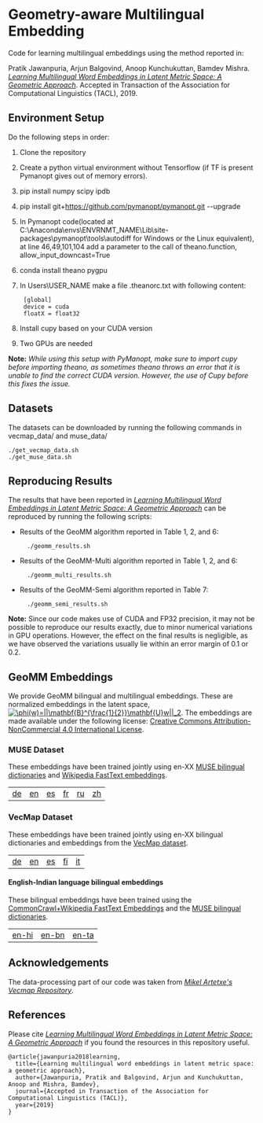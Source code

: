 # Geometry-aware Multilingual Embedding


Code for learning multilingual embeddings using the method reported in: 

Pratik Jawanpuria, Arjun Balgovind, Anoop Kunchukuttan, Bamdev Mishra. _[Learning Multilingual Word Embeddings in Latent Metric Space: A Geometric Approach](https://arxiv.org/abs/1808.08773)_. Accepted in Transaction of the Association for Computational Linguistics (TACL), 2019.

## Environment Setup
Do the following steps in order:
1. Clone the repository
2. Create a python virtual environment without Tensorflow (if TF is present Pymanopt gives out of memory errors).  
3. pip install numpy scipy ipdb
4. pip install git+https://github.com/pymanopt/pymanopt.git --upgrade
5. In Pymanopt code(located at C:\Anaconda\envs\ENVRNMT_NAME\Lib\site-packages\pymanopt\tools\autodiff for Windows or the Linux equivalent), at line 46,49,101,104 add a parameter to the call of theano.function, allow_input_downcast=True 
6. conda install theano pygpu
7. In Users\USER_NAME make a file .theanorc.txt with following content:

		[global]
		device = cuda
		floatX = float32
8. Install cupy based on your CUDA version
9. Two GPUs are needed

**Note:** *While using this setup with PyManopt, make sure to import cupy before importing theano, as sometimes theano throws an error that it is unable to find the correct CUDA version. However, the use of Cupy before this fixes the issue.*

## Datasets
The datasets can be downloaded by running the following commands in vecmap_data/ and muse_data/
		
	./get_vecmap_data.sh
	./get_muse_data.sh

## Reproducing Results

The results that have been reported in  _[Learning Multilingual Word Embeddings in Latent Metric Space: A Geometric Approach](https://arxiv.org/abs/1808.08773)_ can be reproduced by running the following scripts:
* Results of the GeoMM algorithm reported in Table 1, 2, and 6:
	
		./geomm_results.sh
* Results of the GeoMM-Multi algorithm reported in Table 1, 2, and 6:
	
		./geomm_multi_results.sh
* Results of the GeoMM-Semi algorithm reported in Table 7:
	
		./geomm_semi_results.sh

**Note:** Since our code makes use of CUDA and FP32 precision, it may not be possible to reproduce our results exactly, due to minor numerical variations in GPU operations. However, the effect on the final results is negligible, as we have observed the variations usually lie within an error margin of 0.1 or 0.2.

## GeoMM Embeddings 

We provide GeoMM bilingual and multilingual embeddings. These are normalized embeddings in the latent space, <a href="https://www.codecogs.com/eqnedit.php?latex=\inline&space;\phi(w)=||\mathbf{B}^{\frac{1}{2}}w||_2" target="_blank"><img src="https://latex.codecogs.com/gif.latex?\inline&space;\phi(w)=||\mathbf{B}^{\frac{1}{2}}w||_2" title="\phi(w)=||\mathbf{B}^{\frac{1}{2}}\mathbf{U}w||_2" /></a>. The embeddings are made available under the following license: <a rel="license" href="http://creativecommons.org/licenses/by-nc/4.0/">Creative Commons Attribution-NonCommercial 4.0 International License</a>. 

### MUSE Dataset

These embeddings have been trained jointly using en-XX [MUSE bilingual dictionaries](https://github.com/facebookresearch/MUSE#ground-truth-bilingual-dictionaries) and [Wikipedia FastText embeddings](https://fasttext.cc/docs/en/pretrained-vectors.html).  

|||||||
|---|---|---|---|---|---|
| [de](https://akpublicdata.blob.core.windows.net/publicdata/geomm/muse/muse-de.vec.gz) | [en](https://akpublicdata.blob.core.windows.net/publicdata/geomm/muse/muse-en.vec.gz) | [es](https://akpublicdata.blob.core.windows.net/publicdata/geomm/muse/muse-es.vec.gz) | [fr](https://akpublicdata.blob.core.windows.net/publicdata/geomm/muse/muse-fr.vec.gz) | [ru](https://akpublicdata.blob.core.windows.net/publicdata/geomm/muse/muse-ru.vec.gz) | [zh](https://akpublicdata.blob.core.windows.net/publicdata/geomm/muse/muse-zh.vec.gz) |

### VecMap Dataset

These embeddings have been trained jointly using en-XX bilingual dictionaries and embeddings from the [VecMap dataset](https://github.com/artetxem/vecmap/blob/master/get_data.sh). 

||||||
|---|---|---|---|---|
| [de](https://akpublicdata.blob.core.windows.net/publicdata/geomm/vecmap/vecmap-de.vec.gz) | [en](https://akpublicdata.blob.core.windows.net/publicdata/geomm/vecmap/vecmap-en.vec.gz) | [es](https://akpublicdata.blob.core.windows.net/publicdata/geomm/vecmap/vecmap-es.vec.gz) | [fi](https://akpublicdata.blob.core.windows.net/publicdata/geomm/vecmap/vecmap-fi.vec.gz) | [it](https://akpublicdata.blob.core.windows.net/publicdata/geomm/vecmap/vecmap-it.vec.gz) |

#### English-Indian language bilingual embeddings

These bilingual embeddings have been trained using the [CommonCrawl+Wikipedia FastText Embeddings](https://fasttext.cc/docs/en/crawl-vectors.html) and the [MUSE bilingual dictionaries](https://github.com/facebookresearch/MUSE#ground-truth-bilingual-dictionaries).

||||
|---|---|---|
| [en-hi](https://akpublicdata.blob.core.windows.net/publicdata/geomm/cc/en-hi.tgz) | [en-bn](https://akpublicdata.blob.core.windows.net/publicdata/geomm/cc/en-bn.tgz) | [en-ta](https://akpublicdata.blob.core.windows.net/publicdata/geomm/cc/en-ta.tgz) |  


## Acknowledgements
The data-processing part of our code was taken from _[Mikel Artetxe's Vecmap Repository](https://github.com/artetxem/vecmap)_.

## References
Please cite _[Learning Multilingual Word Embeddings in Latent Metric Space: A Geometric Approach](https://arxiv.org/abs/1808.08773)_ if you found the resources in this repository useful.

	@article{jawanpuria2018learning,
	  title={Learning multilingual word embeddings in latent metric space: a geometric approach},
	  author={Jawanpuria, Pratik and Balgovind, Arjun and Kunchukuttan, Anoop and Mishra, Bamdev},
	  journal={Accepted in Transaction of the Association for Computational Linguistics (TACL)},
	  year={2019}
	}
